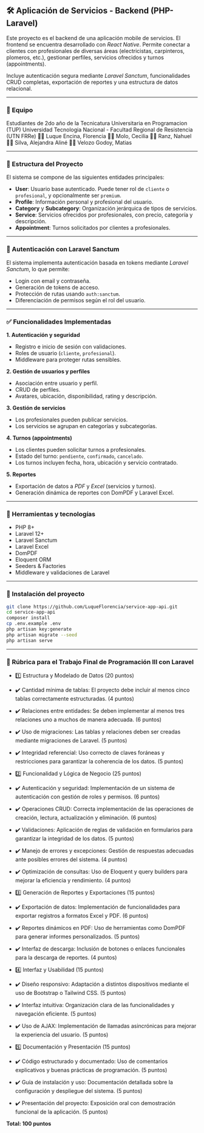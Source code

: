 ## 🛠️ Aplicación de Servicios - Backend (PHP-Laravel)

Este proyecto es el backend de una aplicación mobile de servicios. El frontend se encuentra desarrollado con *React Native*.
Permite conectar a clientes con profesionales de diversas áreas (electricistas, carpinteros, plomeros, etc.), gestionar perfiles, servicios ofrecidos y turnos (appointments).

Incluye autenticación segura mediante *Laravel Sanctum*, funcionalidades CRUD completas, exportación de reportes y una estructura de datos relacional.

---


### 👥 Equipo

Estudiantes de 2do año de la Tecnicatura Universitaria en Programacion (TUP)
Universidad Tecnologia Nacional - Facultad Regional de Resistencia (UTN FRRe)
🧑‍💻 Luque Encina, Florencia
🧑‍💻 Molo, Cecilia
🧑‍💻 Ranz, Nahuel
🧑‍💻 Silva, Alejandra Aliné
🧑‍💻 Velozo Godoy, Matias

---

### 📁 Estructura del Proyecto

El sistema se compone de las siguientes entidades principales:

* **User**: Usuario base autenticado. Puede tener rol de `cliente` o `profesional`, y opcionalmente ser `premium`.
* **Profile**: Información personal y profesional del usuario.
* **Category** y **Subcategory**: Organización jerárquica de tipos de servicios.
* **Service**: Servicios ofrecidos por profesionales, con precio, categoría y descripción.
* **Appointment**: Turnos solicitados por clientes a profesionales.

---

### 🔐 Autenticación con Laravel Sanctum

El sistema implementa autenticación basada en tokens mediante *Laravel Sanctum*, lo que permite:

* Login con email y contraseña.
* Generación de tokens de acceso.
* Protección de rutas usando `auth:sanctum`.
* Diferenciación de permisos según el rol del usuario.

---

### ✅ Funcionalidades Implementadas

**1. Autenticación y seguridad**

* Registro e inicio de sesión con validaciones.
* Roles de usuario (`cliente`, `profesional`).
* Middleware para proteger rutas sensibles.

**2. Gestión de usuarios y perfiles**

* Asociación entre usuario y perfil.
* CRUD de perfiles.
* Avatares, ubicación, disponibilidad, rating y descripción.

**3. Gestión de servicios**

* Los profesionales pueden publicar servicios.
* Los servicios se agrupan en categorías y subcategorías.

**4. Turnos (appointments)**

* Los clientes pueden solicitar turnos a profesionales.
* Estado del turno: `pendiente`, `confirmado`, `cancelado`.
* Los turnos incluyen fecha, hora, ubicación y servicio contratado.

**5. Reportes**

* Exportación de datos a *PDF* y *Excel* (servicios y turnos).
* Generación dinámica de reportes con DomPDF y Laravel Excel.

---

### 🧪 Herramientas y tecnologías

* PHP 8+
* Laravel 12+
* Laravel Sanctum
* Laravel Excel
* DomPDF
* Eloquent ORM
* Seeders & Factories
* Middleware y validaciones de Laravel

---

### 🚀 Instalación del proyecto

```bash
git clone https://github.com/LuqueFlorencia/service-app-api.git
cd service-app-api
composer install
cp .env.example .env
php artisan key:generate
php artisan migrate --seed
php artisan serve
```

---

### 📌 Rúbrica para el Trabajo Final de Programación III con Laravel
* 1️⃣ Estructura y Modelado de Datos (20 puntos)
* ✔️ Cantidad mínima de tablas: El proyecto debe incluir al menos cinco tablas correctamente estructuradas. (4 puntos)
* ✔️ Relaciones entre entidades: Se deben implementar al menos tres relaciones uno a muchos de manera adecuada. (6 puntos)
* ✔️ Uso de migraciones: Las tablas y relaciones deben ser creadas mediante migraciones de Laravel. (5 puntos)
* ✔️ Integridad referencial: Uso correcto de claves foráneas y restricciones para garantizar la coherencia de los datos. (5 puntos)

* 2️⃣ Funcionalidad y Lógica de Negocio (25 puntos)
* ✔️ Autenticación y seguridad: Implementación de un sistema de autenticación con gestión de roles y permisos. (6 puntos)
* ✔️ Operaciones CRUD: Correcta implementación de las operaciones de creación, lectura, actualización y eliminación. (6 puntos)
* ✔️ Validaciones: Aplicación de reglas de validación en formularios para garantizar la integridad de los datos. (5 puntos)
* ✔️ Manejo de errores y excepciones: Gestión de respuestas adecuadas ante posibles errores del sistema. (4 puntos)
* ✔️ Optimización de consultas: Uso de Eloquent y query builders para mejorar la eficiencia y rendimiento. (4 puntos)

* 3️⃣ Generación de Reportes y Exportaciones (15 puntos)
* ✔️ Exportación de datos: Implementación de funcionalidades para exportar registros a formatos Excel y PDF. (6 puntos)
* ✔️ Reportes dinámicos en PDF: Uso de herramientas como DomPDF para generar informes personalizados. (5 puntos)
* ✔️ Interfaz de descarga: Inclusión de botones o enlaces funcionales para la descarga de reportes. (4 puntos)

* 4️⃣ Interfaz y Usabilidad (15 puntos)
* ✔️ Diseño responsivo: Adaptación a distintos dispositivos mediante el uso de Bootstrap o Tailwind CSS. (5 puntos)
* ✔️ Interfaz intuitiva: Organización clara de las funcionalidades y navegación eficiente. (5 puntos)
* ✔️ Uso de AJAX: Implementación de llamadas asincrónicas para mejorar la experiencia del usuario. (5 puntos)

* 5️⃣ Documentación y Presentación (15 puntos)
* ✔️ Código estructurado y documentado: Uso de comentarios explicativos y buenas prácticas de programación. (5 puntos)
* ✔️ Guía de instalación y uso: Documentación detallada sobre la configuración y despliegue del sistema. (5 puntos)
* ✔️ Presentación del proyecto: Exposición oral con demostración funcional de la aplicación. (5 puntos)

**Total: 100 puntos**
